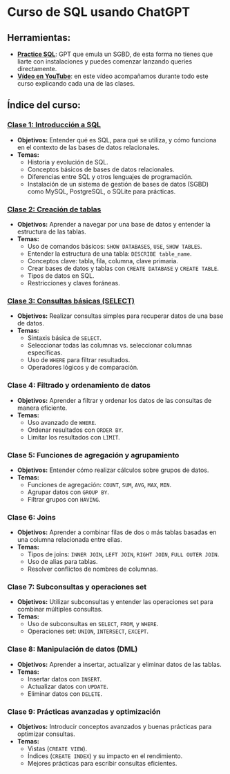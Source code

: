 # Curso de SQL usando ChatGPT

## Herramientas:
- **[Practice SQL](https://chat.openai.com/g/g-Vk0unkZFv-practice-sql)**: GPT que emula un SGBD, de esta forma no tienes que liarte con instalaciones y puedes comenzar lanzando queries directamente.
- **[Vídeo en YouTube](https://youtube.com/kikopalomares)**: en este vídeo acompañamos durante todo este curso explicando cada una de las clases.

## Índice del curso:
### [Clase 1: Introducción a SQL](/clases/clase_1_introduccion_a_SQL/clase.md)
- **Objetivos:** Entender qué es SQL, para qué se utiliza, y cómo funciona en el contexto de las bases de datos relacionales.
- **Temas:**
  - Historia y evolución de SQL.
  - Conceptos básicos de bases de datos relacionales.
  - Diferencias entre SQL y otros lenguajes de programación.
  - Instalación de un sistema de gestión de bases de datos (SGBD) como MySQL, PostgreSQL, o SQLite para prácticas.

### [Clase 2: Creación de tablas](/clases/clase_2_comprendiendo_las_bases_de_datos_y_tablas/clase.md)
- **Objetivos:** Aprender a navegar por una base de datos y entender la estructura de las tablas.
- **Temas:**
  - Uso de comandos básicos: `SHOW DATABASES`, `USE`, `SHOW TABLES`.
  - Entender la estructura de una tabla: `DESCRIBE table_name`.
  - Conceptos clave: tabla, fila, columna, clave primaria.
  - Crear bases de datos y tablas con `CREATE DATABASE` y `CREATE TABLE`.
  - Tipos de datos en SQL.
  - Restricciones y claves foráneas.

### [Clase 3: Consultas básicas (SELECT)](/clases/clase_3_consultas_basicas_select/clase.md)
- **Objetivos:** Realizar consultas simples para recuperar datos de una base de datos.
- **Temas:**
  - Sintaxis básica de `SELECT`.
  - Seleccionar todas las columnas vs. seleccionar columnas específicas.
  - Uso de `WHERE` para filtrar resultados.
  - Operadores lógicos y de comparación.

### Clase 4: Filtrado y ordenamiento de datos
- **Objetivos:** Aprender a filtrar y ordenar los datos de las consultas de manera eficiente.
- **Temas:**
  - Uso avanzado de `WHERE`.
  - Ordenar resultados con `ORDER BY`.
  - Limitar los resultados con `LIMIT`.

### Clase 5: Funciones de agregación y agrupamiento
- **Objetivos:** Entender cómo realizar cálculos sobre grupos de datos.
- **Temas:**
  - Funciones de agregación: `COUNT`, `SUM`, `AVG`, `MAX`, `MIN`.
  - Agrupar datos con `GROUP BY`.
  - Filtrar grupos con `HAVING`.

### Clase 6: Joins
- **Objetivos:** Aprender a combinar filas de dos o más tablas basadas en una columna relacionada entre ellas.
- **Temas:**
  - Tipos de joins: `INNER JOIN`, `LEFT JOIN`, `RIGHT JOIN`, `FULL OUTER JOIN`.
  - Uso de alias para tablas.
  - Resolver conflictos de nombres de columnas.

### Clase 7: Subconsultas y operaciones set
- **Objetivos:** Utilizar subconsultas y entender las operaciones set para combinar múltiples consultas.
- **Temas:**
  - Uso de subconsultas en `SELECT`, `FROM`, y `WHERE`.
  - Operaciones set: `UNION`, `INTERSECT`, `EXCEPT`.

### Clase 8: Manipulación de datos (DML)
- **Objetivos:** Aprender a insertar, actualizar y eliminar datos de las tablas.
- **Temas:**
  - Insertar datos con `INSERT`.
  - Actualizar datos con `UPDATE`.
  - Eliminar datos con `DELETE`.

### Clase 9: Prácticas avanzadas y optimización
- **Objetivos:** Introducir conceptos avanzados y buenas prácticas para optimizar consultas.
- **Temas:**
  - Vistas (`CREATE VIEW`).
  - Índices (`CREATE INDEX`) y su impacto en el rendimiento.
  - Mejores prácticas para escribir consultas eficientes.
